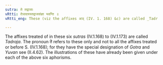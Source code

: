 ```yaml
---
sutra: ते तद्राजाः
vRtti: तेञादयस्तद्राजसंज्ञा भवन्ति ॥
vRtti_eng: These (viz the affixes अञ् (IV. 1. 168) &c) are called _Tadraja_ ('the king there of') affixes.

---
```

The affixes treated of in these six _sutras_ (IV.1.168) to (IV.1.173) are called _Tadraja_. The pronoun ते refers to these only and not to all the affixes treated or before S. (IV.1.168); for they have the special designation of _Gotra_ and _Yuvan_ see (II.4.62). The illustrations of these have already been given under each of the above six aphorisms.